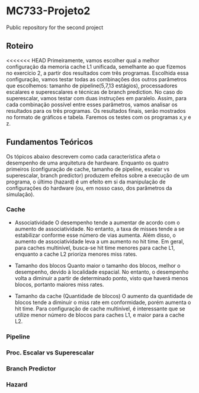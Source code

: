 # MC733-Projeto2
Public repository for the second project

## Roteiro
<<<<<<< HEAD
Primeiramente, vamos escolher qual a melhor configuração da memoria cache L1 unificada, semelhante ao que fizemos no exercício 2, a partir dos
resultados com três programas. Escolhida essa configuração, vamos testar todas as combinações dos outros parâmetros que escolhemos:
tamanho de pipeline(5,7,13 estágios), processadores escalares e superescalares e técnicas de branch prediction. No caso do superescalar, vamos 
testar com duas instruções em paralelo. Assim, para cada combinação possível entre esses parâmetros, vamos analisar os resultados para os 
três programas. Os resultados finais, serão mostrados no formato de gráficos e tabela. Faremos os testes com os programas x,y e z.

## Fundamentos Teóricos
Os tópicos abaixo descrevem como cada característica afeta o desempenho de uma arquitetura de hardware. Enquanto os quatro primeiros (configuração de cache, tamanho de pipeline, escalar vs superescalar, branch predictor) produzem efeitos sobre a execução de um programa, o último (hazard) é um efeito em si da manipulação de configurações do hardware (ou, em nosso caso, dos parâmetros da simulação).

### Cache
- Associatividade
O desempenho tende a aumentar de acordo com o aumento de associatividade. No entanto, a taxa de misses tende a se estabilizar conforme esse número de vias aumenta. Além disso, o aumento de associatividade leva a um aumento no hit time. Em geral, para caches multinível, busca-se hit time menores para cache L1, enquanto a cache L2 prioriza menores miss rates.

- Tamanho dos blocos
Quanto maior o tamanho dos blocos, melhor o desempenho, devido à localidade espacial. No entanto, o desempenho volta a diminuir a partir de determinado ponto, visto que haverá menos blocos, portanto maiores miss rates.

- Tamanho da cache (Quantidade de blocos)
O aumento da quantidade de blocos tende a diminuir o miss rate em conformidade, porém aumenta o hit time. Para configuração de cache multinível, é interessante que se utilize menor número de blocos para caches L1, e maior para a cache L2.

### Pipeline

### Proc. Escalar vs Superescalar

### Branch Predictor

### Hazard
